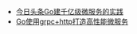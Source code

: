- [今日头条Go建千亿级微服务的实践](https://www.jianshu.com/p/ea9ab1b67dce)
- [Go使用grpc+http打造高性能微服务](https://blog.csdn.net/RA681t58CJxsgCkJ31/article/details/78601747)

